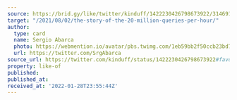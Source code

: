 ```yaml
---
source: https://brid.gy/like/twitter/kinduff/1422230426798673922/314691580
target: "/2021/08/02/the-story-of-the-20-million-queries-per-hour/"
author:
  type: card
  name: Sergio Abarca
  photo: https://webmention.io/avatar/pbs.twimg.com/1eb59bb2f50ccb23bd7e2ca0177a9410a2601eaacfeb2be99623af2ef014912d.jpg
  url: https://twitter.com/SrgAbarca
source_url: https://twitter.com/kinduff/status/1422230426798673922#favorited-by-314691580
property: like-of
published: 
published_at: 
received_at: '2022-01-28T23:55:44Z'
---
```


